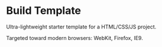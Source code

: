 # Build Template

Ultra-lightweight starter template for a HTML/CSS/JS project.

Targeted toward modern browsers: WebKit, Firefox, IE9.